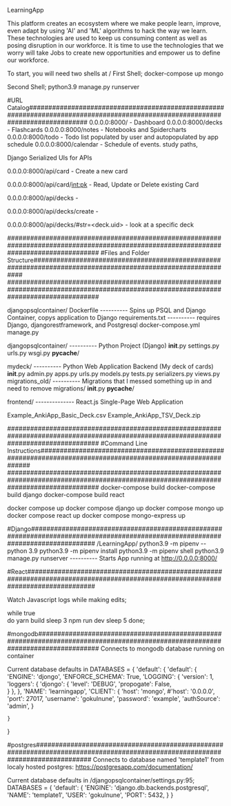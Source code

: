 LearningApp

This platform creates an ecosystem where we make people learn, improve, even adapt by using 'AI' and 'ML' algorithms to hack the way we learn.
These technologies are used to keep us consuming content as well as posing disruption in our workforce. It is time to use the technologies that we worry will take Jobs to create new opportunities and empower us to define our workforce.  

To start, you will need two shells at /
First Shell;
docker-compose up mongo

Second Shell;
python3.9 manage.py runserver

#URL Catalog################################################################################################################################
0.0.0.0:8000/ - Dashboard
0.0.0.0:8000/decks - Flashcards
0.0.0.0:8000/notes - Notebooks and Spidercharts
0.0.0.0:8000/todo - Todo list populated by user and autopopulated by app schedule
0.0.0.0:8000/calendar - Schedule of events. study paths, 


Django Serialized UIs for APIs

0.0.0.0:8000/api/card - Create a new card

0.0.0.0:8000/api/card/<int:pk> - Read, Update or Delete existing Card 

0.0.0.0:8000/api/decks -

0.0.0.0:8000/api/decks/create - 
 
0.0.0.0:8000/api/decks/#str=<deck.uid> - look at a specific deck


########################################################################################################################################
#Files and Folder Structure#############################################################################################################
########################################################################################################################################

djangopsqlcontainer/
  Dockerfile ---------- Spins up PSQL and Django Container, copys application to Django 
  requirements.txt ---------- requires Django, djangorestframework, and Postgresql
  docker-compose.yml
  manage.py

  djangopsqlcontainer/ ---------- Python Project (Django)
    __init__.py
    settings.py
    urls.py
    wsgi.py
    __pycache__/

  mydeck/ ---------- Python Web Application Backend (My deck of cards)
    __init__.py
    admin.py
    apps.py
    urls.py
    models.py
    tests.py
    serializers.py 
    views.py
    migrations_old/ ---------- Migrations that I messed something up in and need to remove
    migrations/
      __init__.py
    __pycache__/

  frontend/ -------------- React.js Single-Page Web Application
   
  Example_AnkiApp_Basic_Deck.csv
  Example_AnkiApp_TSV_Deck.zip




########################################################################################################################################
#Command Line Instructions##############################################################################################################
########################################################################################################################################
docker-compose build
docker-compose build django
docker-compose build react

docker compose up
docker compose django up
docker compose mongo up
docker compose react up
docker compose mongo-express up

#Django#################################################################################################################################
/LearningApp/
python3.9 -m pipenv --python 3.9
python3.9 -m pipenv install
python3.9 -m pipenv shell
python3.9 manage.py runserver ---------- Starts App running at http://0.0.0.0:8000/

#React##################################################################################################################################


Watch Javascript logs while making edits;

while true               
  do
  yarn build
  sleep 3
  npm run dev
  sleep 5
done;


#mongodb################################################################################################################################
Connects to mongodb database running on container  

Current database defaults in
DATABASES = {
    'default': {
        'default': {
        'ENGINE': 'djongo',
        'ENFORCE_SCHEMA': True,
            'LOGGING': {
                'version': 1,
                'loggers': {
                    'djongo': {
                        'level': 'DEBUG',
                        'propogate': False,                        
                    }
                },
             },
        'NAME': 'learningapp',
        'CLIENT': {
            'host': 'mongo',
            #'host': '0.0.0.0',
            'port': 27017,
            'username': 'gokulnune',
            'password': 'example',
            'authSource': 'admin',
        }

    }
}

#postgres###############################################################################################################################
Connects to database named 'template1' from localy hosted postgres: https://postgresapp.com/documentation/

Current database defaults in /djangopsqlcontainer/settings.py:95;
DATABASES = {
    'default': {
        'ENGINE': 'django.db.backends.postgresql',
        'NAME': 'template1',
        'USER': 'gokulnune',
        'PORT': 5432,
    }
}






